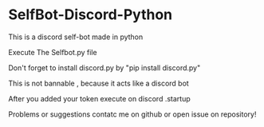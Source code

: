 # SelfBot-Discord-Python
This is a discord self-bot made in python


Execute The Selfbot.py file 

Don't forget to install discord.py by "pip install discord.py"


This is not bannable , because it acts like a discord bot


After you added your token execute on discord .startup 


Problems or suggestions contatc me on github or open issue on repository!
